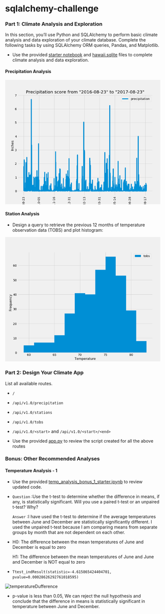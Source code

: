 # sqlalchemy-challenge

### Part 1: Climate Analysis and Exploration
In this section, you’ll use Python and SQLAlchemy to perform basic climate analysis and data exploration of your climate database. Complete the following tasks by using SQLAlchemy ORM queries, Pandas, and Matplotlib.

* Use the provided [starter notebook](climate_starter.ipynb) and [hawaii.sqlite](Resources) files to complete climate analysis and data exploration.

#### Precipitation Analysis
![precipitation](Images/PrecipitationScore.png)
 
#### Station Analysis

* Design a query to retrieve the previous 12 months of temperature observation data (TOBS) and plot histogram:

![station-histogram](Images/Histogram.png)
    
    
### Part 2: Design Your Climate App
List all available routes.
* `/`
* `/api/v1.0/precipitation`
* `/api/v1.0/stations`
* `/api/v1.0/tobs`
* `/api/v1.0/<start>` and `/api/v1.0/<start>/<end>`

* Use the provided [app.py](app.py) to review the script created for all the above routes

### Bonus: Other Recommended Analyses

#### Temperature Analysis - 1
* Use the provided [temp_analysis_bonus_1_starter.ipynb](temp_analysis_bonus_1_starter.py) to review updated code.

* ```Question``` :Use the t-test to determine whether the difference in means, if any, is statistically significant. Will you use a paired t-test or an unpaired t-test? Why?

  ```Answer```  :I have used the t-test to determine if the average temperatures between June and December are statistically significantly different. I used the unpaired t-test because I am comparing means from separate groups by month that are not dependent on each other.

* H0: The difference between the mean temperatures of June and December is equal to zero

  H1: The difference between the mean temperatures of June and June and December is NOT equal to zero 

* ```Ttest_indResult(statistic=-4.615865424404701, pvalue=0.00028626292761018595)```

![temperatureDufference](Images/Bonus_boxPlot.png)

* p-value is less than 0.05, We can reject the null hypothesis and conclude that the difference in means is statistically significant in temperature between June and December.
